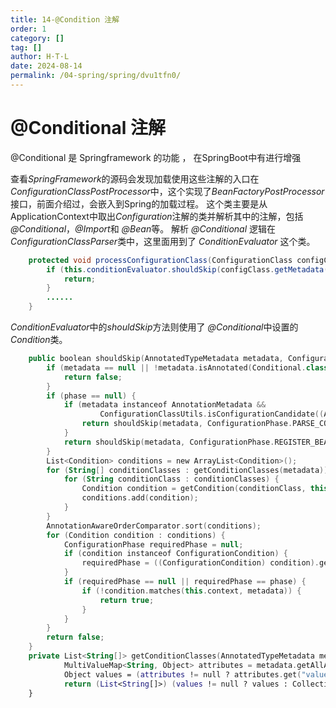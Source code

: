 ```yaml
---
title: 14-@Condition 注解
order: 1
category: []
tag: []
author: H·T·L
date: 2024-08-14
permalink: /04-spring/spring/dvu1tfn0/
---
```

# @Conditional 注解

@Conditional 是 Springframework 的功能  ， 在SpringBoot中有进行增强



查看*SpringFramework*的源码会发现加载使用这些注解的入口在*ConfigurationClassPostProcessor*中，这个实现了*BeanFactoryPostProcessor*接口，前面介绍过，会嵌入到Spring的加载过程。
 这个类主要是从ApplicationContext中取出*Configuration*注解的类并解析其中的注解，包括 *@Conditional*，*@Import*和 *@Bean*等。
 解析 *@Conditional* 逻辑在*ConfigurationClassParser*类中，这里面用到了 *ConditionEvaluator* 这个类。



```java
    protected void processConfigurationClass(ConfigurationClass configClass) throws IOException {
        if (this.conditionEvaluator.shouldSkip(configClass.getMetadata(), ConfigurationPhase.PARSE_CONFIGURATION)) {
            return;
        }
        ......
    }
```

*ConditionEvaluator*中的*shouldSkip*方法则使用了 *@Conditional*中设置的*Condition*类。

```kotlin
    public boolean shouldSkip(AnnotatedTypeMetadata metadata, ConfigurationPhase phase) {
        if (metadata == null || !metadata.isAnnotated(Conditional.class.getName())) {
            return false;
        }
        if (phase == null) {
            if (metadata instanceof AnnotationMetadata &&
                    ConfigurationClassUtils.isConfigurationCandidate((AnnotationMetadata) metadata)) {
                return shouldSkip(metadata, ConfigurationPhase.PARSE_CONFIGURATION);
            }
            return shouldSkip(metadata, ConfigurationPhase.REGISTER_BEAN);
        }
        List<Condition> conditions = new ArrayList<Condition>();
        for (String[] conditionClasses : getConditionClasses(metadata)) {
            for (String conditionClass : conditionClasses) {
                Condition condition = getCondition(conditionClass, this.context.getClassLoader());
                conditions.add(condition);
            }
        }
        AnnotationAwareOrderComparator.sort(conditions);
        for (Condition condition : conditions) {
            ConfigurationPhase requiredPhase = null;
            if (condition instanceof ConfigurationCondition) {
                requiredPhase = ((ConfigurationCondition) condition).getConfigurationPhase();
            }
            if (requiredPhase == null || requiredPhase == phase) {
                if (!condition.matches(this.context, metadata)) {
                    return true;
                }
            }
        }
        return false;
    }
    private List<String[]> getConditionClasses(AnnotatedTypeMetadata metadata) {
            MultiValueMap<String, Object> attributes = metadata.getAllAnnotationAttributes(Conditional.class.getName(), true);
            Object values = (attributes != null ? attributes.get("value") : null);
            return (List<String[]>) (values != null ? values : Collections.emptyList());
    }
```